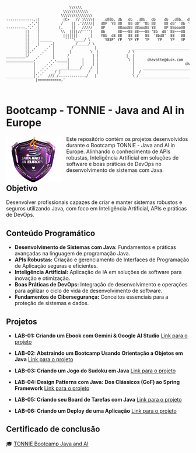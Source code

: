 <pre style="font-size: 0.6rem;">

                              \\\\\\
                           \\\\\\\\\\\\
                          \\\\\\\\\\\\\\\
-------------,-|           |C>   // )\\\\|    .o88b. db   db  .d8b.  db    db  .d8b.  d888888b d888888b d88888b
           ,','|          /    || ,'/////|   d8P  Y8 88   88 d8' '8b 88    88 d8' '8b '~~88~~' '~~88~~' 88'  
---------,','  |         (,    ||   /////    8P      88ooo88 88ooo88 Y8    8P 88ooo88    88       88    88ooooo 
         ||    |          \\  ||||//''''|    8b      88~~~88 88~~~88 '8b  d8' 88~~~88    88       88    88~~~~~ 
         ||    |           |||||||     _|    Y8b  d8 88   88 88   88  '8bd8'  88   88    88       88    88.   
         ||    |______      ''''\____/ \      'Y88P' YP   YP YP   YP    YP    YP   YP    YP       YP    Y88888P
         ||    |     ,|         _/_____/ \
         ||  ,'    ,' |        /          |                 ___________________________________________
         ||,'    ,'   |       |         \  |              / \                                           \ 
_________|/    ,'     |      /           | |             |  |                                            | 
_____________,'      ,',_____|      |    | |              \ |      chavatte@duck.com                     | 
             |     ,','      |      |    | |                |                        chavatte.42web.io   | 
             |   ,','    ____|_____/    /  |                |    ________________________________________|___
             | ,','  __/ |             /   |                |  /                                            /
_____________|','   ///_/-------------/   |                 \_/____________________________________________/ 
              |===========,'                                                                                
			  

</pre>

# **Bootcamp - TONNIE - Java and AI in Europe**

<img align="left" src="./assets/TONNIE_Java_and_AI.png" width="150" height="auto" style="margin-right:15px" />

Este repositório contém os projetos desenvolvidos durante o Bootcamp TONNIE - Java and AI in Europe. Alinhando o conhecimento de APIs robustas, Inteligência Artificial em soluções de software e boas práticas de DevOps no desenvolvimento de sistemas com Java.

## Objetivo

Desenvolver profissionais capazes de criar e manter sistemas robustos e seguros utilizando Java, com foco em Inteligência Artificial, APIs e práticas de DevOps.

## Conteúdo Programático

* **Desenvolvimento de Sistemas com Java:** Fundamentos e práticas avançadas na linguagem de programação Java.
* **APIs Robustas:** Criação e gerenciamento de Interfaces de Programação de Aplicação seguras e eficientes.
* **Inteligência Artificial:** Aplicação de IA em soluções de software para inovação e otimização.
* **Boas Práticas de DevOps:** Integração de desenvolvimento e operações para agilizar o ciclo de vida de desenvolvimento de software.
* **Fundamentos de Cibersegurança:** Conceitos essenciais para a proteção de sistemas e dados.

## **Projetos**

* **LAB-01: Criando um Ebook com Gemini & Google AI Studio** [Link para o projeto](./projects/LAB-01/README.md)

* **LAB-02: Abstraindo um Bootcamp Usando Orientação a Objetos em Java** [Link para o projeto](./projects/LAB-02/README.md)

* **LAB-03: Criando um Jogo do Sudoku em Java** [Link para o projeto](./projects/LAB-03/README.md)

* **LAB-04: Design Patterns com Java: Dos Clássicos (GoF) ao Spring Framework** [Link para o projeto](./projects/LAB-04/hotelReservation/README.md)

* **LAB-05: Criando seu Board de Tarefas com Java** [Link para o projeto](./projects/LAB-05/chavatteboard/README.md)

* **LAB-06: Criando um Deploy de uma Aplicação** [Link para o projeto](./projects/LAB-06/README.md)

## Certificado de conclusão

 🎓 [TONNIE Bootcamp Java and AI]()